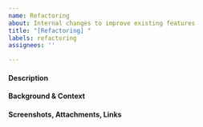 ```yaml
---
name: Refactoring
about: Internal changes to improve existing features 
title: "[Refactoring] "
labels: refactoring
assignees: ''

---
```


#### Description
<!--- A short description of the planned refactoring. --->

#### Background & Context
<!--- What is the motivation for the refactoring? 
      Pros & cons, solutions and decisions concerning (reasoning) the refactoring. --->

#### Screenshots, Attachments, Links
<!--- Further references to e.g. other information resources like links to specification(s), etc. --->
